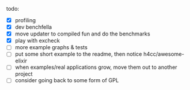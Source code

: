 todo:
- [x] profiling
- [x] dev benchfella
- [x] move updater to compiled fun and do the benchmarks
- [x] play with excheck
- [ ] more example graphs & tests
- [ ] put some short example to the readme, then notice h4cc/awesome-elixir
- [ ] when examples/real applications grow, move them out to another project
- [ ] consider going back to some form of GPL
